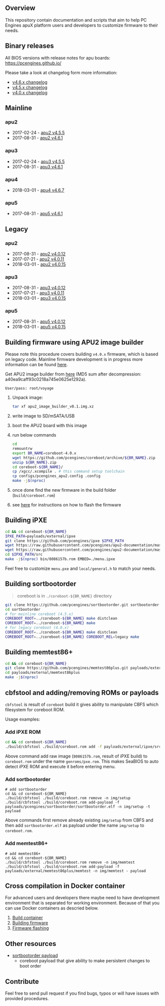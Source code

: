 Overview
--------

This repository contain documentation and scripts that aim to help PC Engines
apuX platform users and developers to customize firmware to their needs.

Binary releases
---------------

All BIOS versions with release notes for apu boards: https://pcengines.github.io/

Please take a look at changelog form more information:

* [v4.6.x changelog](https://github.com/pcengines/release_manifests/blob/coreboot-4.6.x/CHANGELOG.md)
* [v4.5.x changelog](https://github.com/pcengines/release_manifests/blob/coreboot-4.5.x/CHANGELOG.md)
* [v4.0.x changelog](https://github.com/pcengines/release_manifests/blob/coreboot-4.0.x/CHANGELOG.md)


## Mainline

### apu2

* 2017-02-24 - [apu2 v4.5.5](http://pcengines.ch/file/apu2_v4.5.5.rom.tar.gz)
* 2017-08-31 - [apu2 v4.6.1](http://pcengines.ch/file/apu2_v4.6.1.rom.tar.gz)

### apu3

* 2017-02-24 - [apu3 v4.5.5](http://pcengines.ch/file/apu3_v4.5.5.rom.tar.gz)
* 2017-08-31 - [apu3 v4.6.1](http://pcengines.ch/file/apu3_v4.6.1.rom.tar.gz)

### apu4

* 2018-03-01 - [apu4 v4.6.7](https://cloud.3mdeb.com/index.php/s/IsWijTyWw8MFY2Y)

### apu5

* 2017-08-31 - [apu5 v4.6.1](http://pcengines.ch/file/apu5_v4.6.1.rom.tar.gz)

## Legacy

### apu2

* 2017-08-31 - [apu2 v4.0.12](http://pcengines.ch/file/apu2_v4.0.12.rom.tar.gz)
* 2017-07-21 - [apu2 v4.0.11](http://pcengines.ch/file/apu2_v4.0.11.rom.tar.gz)
* 2018-03-01 - [apu2 v4.0.15](http://pcengines.ch/file/apu2_v4.0.15.rom.tar.gz)

### apu3

* 2017-08-31 - [apu3 v4.0.12](http://pcengines.ch/file/apu3_v4.0.12.rom.tar.gz)
* 2017-07-21 - [apu3 v4.0.11](http://pcengines.ch/file/apu3_v4.0.11.rom.tar.gz)
* 2018-03-01 - [apu3 v4.0.15](http://pcengines.ch/file/apu3_v4.0.15.rom.tar.gz)

### apu5

* 2017-08-31 - [apu5 v4.0.12](http://pcengines.ch/file/apu5_v4.0.12.rom.tar.gz)
* 2018-03-01 - [apu5 v4.0.15](http://pcengines.ch/file/apu5_v4.0.15.rom.tar.gz)

Building firmware using APU2 image builder
------------------------------------------

Please note this procedure covers building `v4.0.x` firmware, which is based on
legacy code. Mainline firmware development is in progress more information can be found [here](http://pcengines.info/forums/?page=post&id=CAA8403D-7135-4EA1-8C7E-41C8B15C6246).

Get APU2 image builder from [here](http://pcengines.ch/file/apu2_image_builder_v0.1.img.xz) (MD5 sum after decompression: a40ea9caff93c0218a745e0625e1292a).

```
User/pass: root/voyage
```

1. Unpack image:

    ```sh
    tar xf apu2_image_builder_v0.1.img.xz
    ```

2. write image to SD/mSATA/USB
3. boot the APU2 board with this image
4. run below commands

    ```sh
    cd
    remountrw
    export BR_NAME=coreboot-4.0.x
    wget https://github.com/pcengines/coreboot/archive/${BR_NAME}.zip
    unzip ${BR_NAME}.zip
    cd coreboot-${BR_NAME}/
    cp /xgcc/.xcompile . # this command setup toolchain
    cp configs/pcengines_apu2.config .config
    make -j$(nproc)
    ```

5. once done find the new firmware in the build folder (`build/coreboot.rom`)
6. see [here](http://pcengines.ch/howto.htm#bios) for instructions on how to
   flash the firmware

Building iPXE
-------------

```sh
cd && cd coreboot-${BR_NAME}
IPXE_PATH=payloads/external/ipxe
git clone https://github.com/pcengines/ipxe $IPXE_PATH
wget https://raw.githubusercontent.com/pcengines/apu2-documentation/master/ipxe/general.h -O $IPXE_PATH/src/config/local/general.h
wget https://raw.githubusercontent.com/pcengines/apu2-documentation/master/ipxe/menu.ipxe -O $IPXE_PATH/src/menu.ipxe
cd $IPXE_PATH/src
make -j$(nproc) bin/8086157b.rom EMBED=./menu.ipxe
```

Feel free to customize `menu.pxe` and `local/general.h` to match your needs.

Building sortbootorder
----------------------

> coreboot is in `./coreboot-${BR_NAME}` directory
>
```sh
git clone https://github.com/pcengines/sortbootorder.git sortbootorder
cd sortbootorder
# for mainline coreboot (4.5.x)
COREBOOT_ROOT=../coreboot-${BR_NAME} make distclean
COREBOOT_ROOT=../coreboot-${BR_NAME} make
# for legacy coreboot (4.0.x)
COREBOOT_ROOT=../coreboot-${BR_NAME} make distclean
COREBOOT_ROOT=../coreboot-${BR_NAME} COREBOOT_REL=legacy make
```

Building memtest86+
-------------------

```sh
cd && cd coreboot-${BR_NAME}
git clone https://github.com/pcengines/memtest86plus.git payloads/external/memtest86plus
cd payloads/external/memtest86plus
make -j$(nproc)
```

cbfstool and adding/removing ROMs or payloads
---------------------------------------------

`cbfstool` is result of `coreboot` build it gives ability to manipulate CBFS
which filesystem for coreboot ROM.

Usage examples:

### Add iPXE ROM

```sh
cd && cd coreboot-${BR_NAME}
./build/cbfstool ./build/coreboot.rom add -f payloads/external/ipxe/src/bin/8086157b.rom -n genroms/pxe.rom -t raw
```

Above command add raw image (`8086157b.rom`, result of iPXE build) to
`coreboot.rom` under the name `genroms/pxe.rom`. This makes SeaBIOS to auto
detect iPXE ROM and execute it before entering menu.

### Add sortbootorder

```
# add sortbootorder
cd && cd coreboot-${BR_NAME}
./build/cbfstool ./build/coreboot.rom remove -n img/setup
./build/cbfstool ./build/coreboot.rom add-payload -f payloads/pcengines/sortbootorder/sortbootorder.elf -n img/setup -t payload
```

Above commands first remove already existing `img/setup` from CBFS and then add
`sortbootorder.elf` as payload under the name `img/setup` to `coreboot.rom`.


### Add memtest86+

```
# add memtest86+
cd && cd coreboot-${BR_NAME}
./build/cbfstool ./build/coreboot.rom remove -n img/memtest
./build/cbfstool ./build/coreboot.rom add-payload -f payloads/external/memtest86plus/memtest -n img/memtest - payload
```

Cross compilation in Docker container
---------------------------------------

For advanced users and developers there maybe need to have development
environment that is separated for working environment. Because of that you can
use Docker containers as descried below.

1. [Build container](docs/building_env.md)
2. [Building firmware](docs/building_firmware.md)
3. [Firmware flashing](docs/firmware_flashing.md)

Other resources
----------------

* [sortbootorder payload](https://github.com/pcengines/sortbootorder)
  - coreboot payload that give ability to make persistent changes to boot order

Contribute
----------

Feel free to send pull request if you find bugs, typos or will have issues with
provided procedures.
